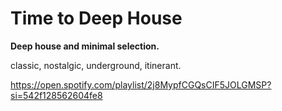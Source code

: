 # Time to Deep House

**Deep house and minimal selection.** 

classic, nostalgic, underground, itinerant.

https://open.spotify.com/playlist/2j8MypfCGQsCIF5JOLGMSP?si=542f128562604fe8